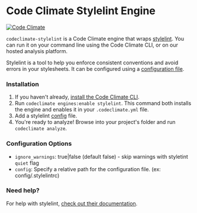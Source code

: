 # Code Climate Stylelint Engine

[![Code Climate](https://codeclimate.com/github/gilbarbara/codeclimate-stylelint/badges/gpa.svg)](https://codeclimate.com/github/gilbarbara/codeclimate-stylelint)

`codeclimate-stylelint` is a Code Climate engine that wraps [stylelint](https://github.com/stylelint/stylelint). You can run it on your command line using the Code Climate CLI, or on our hosted analysis platform.

Stylelint is a tool to help you enforce consistent conventions and avoid errors in your stylesheets.  It can be configured using a [configuration file](http://stylelint.io/user-guide/configuration/).


### Installation

1. If you haven't already, [install the Code Climate CLI](https://github.com/codeclimate/codeclimate).
2. Run `codeclimate engines:enable stylelint`. This command both installs the engine and enables it in your `.codeclimate.yml` file.
3. Add a stylelint [config](https://github.com/stylelint/stylelint/blob/master/docs/user-guide/configuration.md#loading-the-configuration-object) file.
3. You're ready to analyze! Browse into your project's folder and run `codeclimate analyze`.

### Configuration Options

- `ignore_warnings`: true|false (default false) - skip warnings with styletint `quiet` flag
- `config`: Specify a relative path for the configuration file. (ex: config/.stylelintrc)

### Need help?

For help with stylelint, [check out their documentation](http://stylelint.io/).
